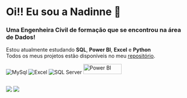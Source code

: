 
<!---
nadinne94/nadinne94 is a ✨ special ✨ repository because its `README.md` (this file) appears on your GitHub profile.
You can click the Preview link to take a look at your changes.
--->

<h1 align="left">Oi!! Eu sou a Nadinne 👋</h1>
<h3 align="left">Uma Engenheira Civil de formação que se encontrou na área de Dados! </h3>

<div align="left">
  <p>
     Estou atualmente estudando <b>SQL</b>, <b>Power BI</b>, <b>Excel</b> e <b>Python</b> <br> 
     Todos os meus projetos estão disponíveis no meu <u><a href = "https://github.com/nadinne94?tab=repositories">repositório</a></u>.
  </p>
      <img  src="https://img.shields.io/badge/MySQL-00000F?style=for-the-badge&logo=mysql&logoColor=white" alt="MySql" />
      <img src="https://img.shields.io/badge/Microsoft_Excel-217346?style=for-the-badge&logo=microsoft-excel&logoColor=white" alt="Excel" />
      <img src="https://img.shields.io/badge/Microsoft_SQL_Server-CC2927?style=for-the-badge&logo=microsoft-sql-server&logoColor=white" alt="SQL Server" />
      <img height="28" width="105" src="https://img.shields.io/badge/-Power%20BI-black?style=plastic&logo=Power-BI" alt="Power BI" />
    </p>
  </div>

##

<div>
  <p align="left">
  <a href="https://www.linkedin.com/in/nadinne-cavalcante/" target="_blank"><img src="https://img.shields.io/badge/-LinkedIn-%230077B5?style=for-the-badge&logo=linkedin&logoColor=white" target="_blank"></a> 
  <a href="mailto:nadinnecavalcantesilva@gmail.com"><img src="https://img.shields.io/badge/-Gmail-%23333?style=for-the-badge&logo=gmail&logoColor=white" target="_blank"></a>
  </p>
</div>
